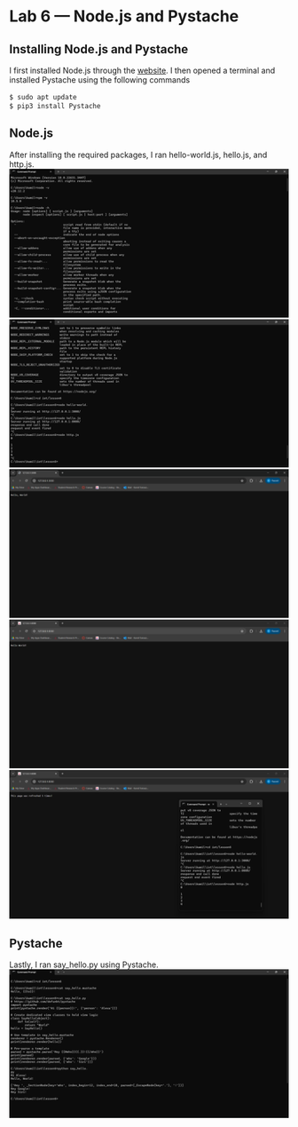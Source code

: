 # Lab 6 — Node.js and Pystache
## Installing Node.js and Pystache
I first installed Node.js through the [website](https://nodejs.org/en/download/). I then opened a terminal and installed Pystache using the following commands
```
$ sudo apt update
$ pip3 install Pystache
```
## Node.js
After installing the required packages, I ran hello-world.js, hello.js, and http.js.
![](code1.png)
![](code2.png)
![](hello_world.png)
![](hello.png)
![](http.png)

## Pystache
Lastly, I ran say_hello.py using Pystache.
![](code3.png)

